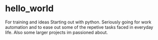 # hello_world
For training and ideas
Starting out with python. Seriously going for work automation and to ease out some of the repetive tasks faced in everyday life.
Also some larger projects im passioned about.
